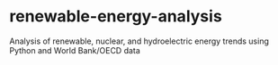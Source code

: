 # renewable-energy-analysis
Analysis of renewable, nuclear, and hydroelectric energy trends using Python and World Bank/OECD data
